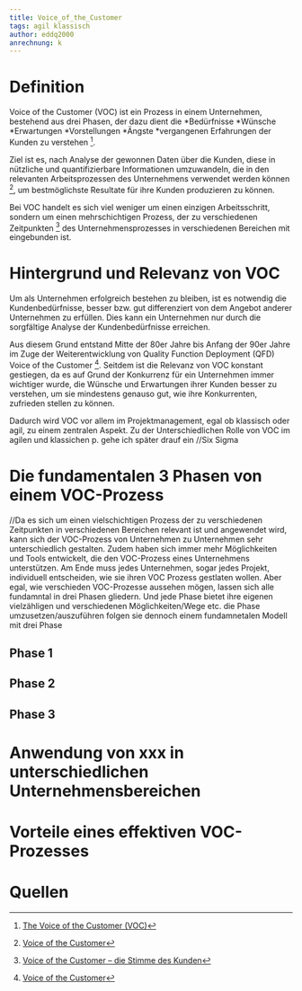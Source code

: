 ```yaml
---
title: Voice_of_the_Customer
tags: agil klassisch
author: eddq2000
anrechnung: k
---
```


# Definition
Voice of the Customer (VOC) ist ein Prozess in einem Unternehmen, bestehend aus drei Phasen, der dazu dient die
*Bedürfnisse
*Wünsche
*Erwartungen
*Vorstellungen
*Ängste
*vergangenen Erfahrungen
der Kunden zu verstehen [^1].

Ziel ist es, nach Analyse der gewonnen Daten über die Kunden, diese in nützliche und quantifizierbare Informationen umzuwandeln, die in den relevanten Arbeitsprozessen des Unternehmens verwendet werden können [^2], um bestmöglichste Resultate für ihre Kunden produzieren zu können.

Bei VOC handelt es sich viel weniger um einen einzigen Arbeitsschritt, sondern um einen mehrschichtigen Prozess, der zu verschiedenen Zeitpunkten [^3] des Unternehmensprozesses in verschiedenen Bereichen mit eingebunden ist.

# Hintergrund und Relevanz von VOC
Um als Unternehmen erfolgreich bestehen zu bleiben, ist es notwendig die Kundenbedürfnisse, besser bzw. gut differenziert von dem Angebot anderer Unternehmen zu erfüllen. Dies kann ein Unternehmen nur durch die sorgfältige Analyse der Kundenbedürfnisse erreichen.

Aus diesem Grund entstand Mitte der 80er Jahre bis Anfang der 90er Jahre im Zuge der Weiterentwicklung von Quality Function Deployment (QFD) Voice of the Customer [^2]. Seitdem ist die Relevanz von VOC konstant gestiegen, da es auf Grund der Konkurrenz für ein Unternehmen immer wichtiger wurde, die Wünsche und Erwartungen ihrer Kunden besser zu verstehen, um sie mindestens genauso gut, wie ihre Konkurrenten, zufrieden stellen zu können.

Dadurch wird VOC vor allem im Projektmanagement, egal ob klassisch oder agil, zu einem zentralen Aspekt. Zu der Unterschiedlichen Rolle von VOC im agilen und klassichen p. gehe ich später drauf ein
//Six Sigma

# Die fundamentalen 3 Phasen von einem VOC-Prozess
//Da es sich um einen vielschichtigen Prozess der zu verschiedenen Zeitpunkten in verschiedenen Bereichen relevant ist und angewendet wird, kann sich der VOC-Prozess von Unternehmen zu Unternehmen sehr unterschiedlich gestalten. Zudem haben sich immer mehr Möglichkeiten und Tools entwickelt, die den VOC-Prozess eines Unternehmens unterstützen.
Am Ende muss jedes Unternehmen, sogar jedes Projekt, individuell entscheiden, wie sie ihren VOC Prozess gestlaten wollen.
Aber egal, wie verschieden VOC-Prozesse aussehen mögen, lassen sich alle fundamntal in drei Phasen gliedern. Und jede Phase bietet ihre eigenen vielzähligen und verschiedenen Möglichkeiten/Wege etc. die Phase umzusetzen/auszuführen
folgen sie dennoch einem fundamnetalen Modell mit drei Phase

## Phase 1

## Phase 2

## Phase 3


# Anwendung von xxx in unterschiedlichen Unternehmensbereichen


# Vorteile eines effektiven VOC-Prozesses




# Quellen
[^1]: [The Voice of the Customer (VOC)](https://trainingsmanufaktur.de/lexikon/voice-of-the-customer-voc/)
[^2]: [Voice of the Customer](https://www.projektmagazin.de/methoden/voice-customer)
[^3]: [Voice of the Customer – die Stimme des Kunden](https://www.qualtrics.com/de/erlebnismanagement/kunden/voice-of-the-customer/)
[^1]: []()
[^1]: []()
[^1]: []()
[^1]: []()


